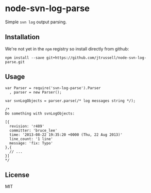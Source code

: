 node-svn-log-parse
==================

Simple `svn log` output parsing.

## Installation

We're not yet in the `npm` registry so install directly from github:

```
npm install --save git+https://github.com/jtrussell/node-svn-log-parse.git
```

## Usage

```
var Parser = require('svn-log-parse').Parser
  , parser = new Parser();

var svnLogObjects = parser.parse(/* log messages string */);

/*
Do something with svnLogObjects:

[{
  revision: 'r489'
  committer: 'bruce_lee'
  time: '2013-08-22 19:35:20 +0000 (Thu, 22 Aug 2013)'
  line_count: '1 line'
  message: 'fix: Typo'
},{
  // ...
}]
*/
```

## License

MIT